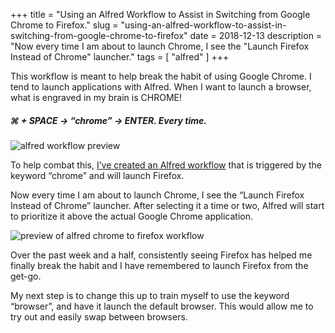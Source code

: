 +++
title = "Using an Alfred Workflow to Assist in Switching from Google Chrome to Firefox."
slug = "using-an-alfred-workflow-to-assist-in-switching-from-google-chrome-to-firefox"
date = 2018-12-13
description = "Now every time I am about to launch Chrome, I see the \"Launch Firefox Instead of Chrome\" launcher."
tags = [ "alfred" ]
+++

This workflow is meant to help break the habit of using Google Chrome. I tend to launch applications with Alfred. When I want to launch a browser, what is engraved in my brain is CHROME! 

##### &#8984; + SPACE &rarr; “chrome” &rarr; ENTER. Every time.

![alfred workflow preview](/posts/2018/12/alfred-workflow-opened.png)

To help combat this, [I’ve created an Alfred workflow](https://git.jasonraimondi.com/jason/alfred-workflow-launch-firefox-instead-of-chrome) that is triggered by the keyword “chrome” and will launch Firefox.

Now every time I am about to launch Chrome, I see the “Launch Firefox Instead of Chrome” launcher. After selecting it a time or two, Alfred will start to prioritize it above the actual Google Chrome application.

![preview of alfred chrome to firefox workflow](/posts/2018/12/alfred-chrome-to-firefox-workflow.png)

Over the past week and a half, consistently seeing Firefox has helped me finally break the habit and I have remembered to launch Firefox from the get-go. 

My next step is to change this up to train myself to use the keyword “browser”, and have it launch the default browser. This would allow me to try out and easily swap between browsers.

